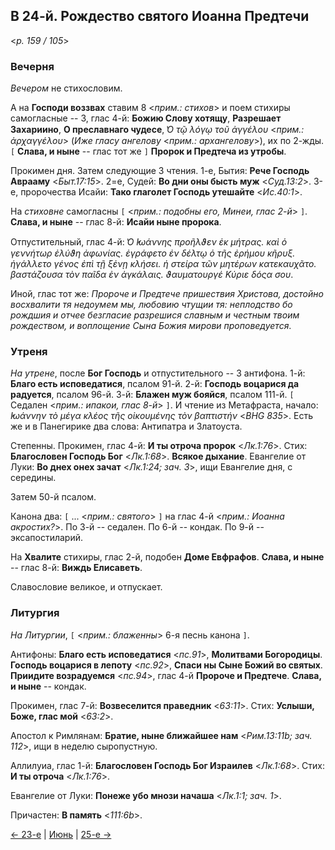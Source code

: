 
## В 24-й. Рождество святого Иоанна Предтечи

<*p. 159 / 105*>

### Вечерня

*Вечером* не стихословим. 

А на **Господи воззвах** ставим 8 <*прим.: стихов*> и поем стихиры самогласные -- 3, 
глас 4-й: **Божию Слову хотящу**, **Разрешает Захариино**, **О преславнаго чудесе**, 
*̔Ο τῷ λόγῳ τοῦ ἀγγέλου* <*прим.: ἀρχαγγέλου*> (*Иже гласу ангелову* <*прим.: архангелову*>), их по 2-жды. 
`[` **Слава, и ныне** -- глас тот же `]` **Пророк и Предтеча из утробы**. 

Прокимен дня. Затем следующие 3 чтения. 
1-е, Бытия: **Рече Господь Аврааму** <*Быт.17:15*>. 
2=е, Судей: **Во дни оны бысть муж** <*Суд.13:2*>. 
3-е, пророчества Исайи: **Тако глаголет Господь утешайте** <*Ис.40:1*>. 

На *стиховне* самогласны `[` <*прим.: подобны его, Минеи, глас 2-й*> `]`. 
**Слава, и ныне** -- глас 8-й: **Исайи ныне пророка**.   

Отпустительный, глас 4-й: *̔Ο ̓Ιωάννης προῆλϑεν ἐκ μήτρας. καὶ ὁ γεννήτωρ ἐλύϑη ἀφωνίας. ἐγράφετο 
ἐν δέλτῳ ὁ τῆς ἐρήμου κῆρυξ. ἡγάλλετο γένος ἐπὶ τῇ ξἐνῃ κλήσει. ἡ στείρα τῶν μητέρων κατεκαυχᾶτο. 
βαστάζουσα τὸν παῖδα ἐν ἀγκάλαις. ϑαυματουργέ Κύριε δόςα σου*. 

Иной, глас тот же: *Пророче и Предтече пришествия Христова, достойно восхвалити тя недоумем мы, 
любовию чтущии тя: неплодство бо рождшия и отчее безгласие разрешися славным и честным твоим рождеством, 
и воплощение Сына Божия мирови проповедуется*.  

### Утреня

*На утрене*, после **Бог Господь** и отпустительного -- 3 антифона. 
1-й: **Благо есть исповедатися**, псалом 91-й. 
2-й: **Господь воцарися да радуется**, псалом 96-й. 
3-й: **Блажен муж бояйся**, псалом 111-й. 
`[` Седален <*прим.: ипакои, глас 8-й*> `]`. 
И чтение из Метафраста, начало: *̓Ιωάννην τὸ μέγα κλέος τῆς οἰκουμένης τὸν βαπτιστήν* <*BHG 835*>.
Есть же и в Панегирике два слова: Антипатра и Златоуста. 

Степенны. 
Прокимен, глас 4-й: **И ты отроча пророк** <*Лк.1:76*>. 
Стих: **Благословен Господь Бог** <*Лк.1:68*>. 
**Всякое дыхание**. 
Евангелие от Луки: **Во днех онех зачат** <*Лк.1:24; зач. 3*>, ищи Евангелие дня, с середины.

Затем 50-й псалом. 

Канона два: `[` ... <*прим.: святого*> `]` на глас 4-й <*прим.: Иоанна акростих?*>. 
По 3-й -- седален. 
По 6-й -- кондак. 
По 9-й -- эксапостиларий. 

На **Хвалите** стихиры, глас 2-й, подобен **Доме Евфрафов**. 
**Слава, и ныне** -- глас 8-й: **Виждь Елисаветь**.  

Славословие великое, и отпускает. 

### Литургия

*На Литургии*, `[` <*прим.: блаженны*> 6-я песнь канона `]`.   

Антифоны: **Благо есть исповедатися** <*пс.91*>, **Молитвами Богородицы**. 
**Господь воцарися в лепоту** <*пс.92*>, **Спаси ны Сыне Божий во святых**. 
**Приидите возрадуемся** <*пс.94*>, глас 4-й **Пророче и Предтече**. 
**Слава, и ныне** -- кондак. 

Прокимен, глас 7-й: **Возвеселится праведник** <*63:11*>. 
Стих: **Услыши, Боже, глас мой** <*63:2*>.
 
Апостол к Римлянам: **Братие, ныне ближайшее нам** <*Рим.13:11b; зач. 112*>, ищи в неделю сыропустную. 

Аллилуиа, глас 1-й: **Благословен Господь Бог Израилев** <*Лк.1:68*>. 
Стих: **И ты отроча** <*Лк.1:76*>.  
 
Евангелие от Луки: **Понеже убо мнози начаша** <*Лк.1:1; зач. 1*>. 
 
Причастен: **В память** <*111:6b*>. 

[← 23-е](06_23_MES.ru.md) | [Июнь](README.md#24-й) | [25-е →](06_25_MES.ru.md)
